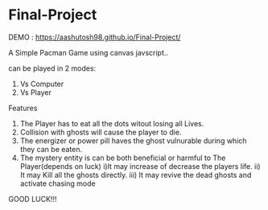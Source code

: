 # Final-Project

DEMO : https://aashutosh98.github.io/Final-Project/

A Simple Pacman Game using canvas javscript..

can  be played in 2 modes:
1) Vs Computer
2) Vs Player

Features
1) The Player has to eat all the dots witout losing all Lives.
2) Collision with ghosts will cause the player to die.
3) The energizer or power pill haves the ghost vulnurable during which they can be eaten.
4) The mystery entity is can be both beneficial or harmful to The Player(depends on luck)
  i)It may increase of decrease the players life.
  ii) It may Kill all the ghosts directly.
  iii) It may revive the dead ghosts and activate chasing mode
  
  GOOD LUCK!!!
